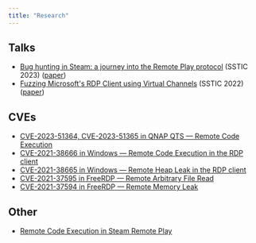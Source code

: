 ```yaml
---
title: "Research"
---
```


## Talks

* [Bug hunting in Steam: a journey into the Remote Play protocol](https://www.sstic.org/2023/presentation/bug_hunting_in_steam_remote_play/) (SSTIC 2023) ([paper](https://www.sstic.org/media/SSTIC2023/SSTIC-actes/bug_hunting_in_steam_remote_play/SSTIC2023-Article-bug_hunting_in_steam_remote_play-ricotta.pdf))
* [Fuzzing Microsoft's RDP Client using Virtual Channels](https://www.sstic.org/2022/presentation/fuzzing_microsofts_rdp_client_using_virtual_channels/) (SSTIC 2022) ([paper](https://www.sstic.org/media/SSTIC2022/SSTIC-actes/fuzzing_microsofts_rdp_client_using_virtual_channe/SSTIC2022-Article-fuzzing_microsofts_rdp_client_using_virtual_channels-ricotta.pdf))

## CVEs

* [CVE-2023-51364, CVE-2023-51365 in QNAP QTS — Remote Code Execution](/cves/cve-2023-51364-51365-qnap-qts-rce)
* [CVE-2021-38666 in Windows — Remote Code Execution in the RDP client](/cves/cve-2021-38666-microsoft-rdp-client-rce)
* [CVE-2021-38665 in Windows — Remote Heap Leak in the RDP client](/cves/cve-2021-38665-microsoft-rdp-client-heap-leak)
* [CVE-2021-37595 in FreeRDP — Remote Arbitrary File Read](/cves/cve-2021-37595-freerdp-remote-arbitrary-file-read)
* [CVE-2021-37594 in FreeRDP — Remote Memory Leak](/cves/cve-2021-37594-freerdp-remote-memory-leak)

## Other

* [Remote Code Execution in Steam Remote Play](https://blog.thalium.re/posts/achieving-remote-code-execution-in-steam-remote-play/)
